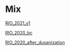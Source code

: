 # Mix 

[RIO_2021_v1](rio_2021_v1.html)

[RIO_2020_bc](rio_2020_bc.html)

[RIO_2020_after_dusanization](rio_2020_final.html)
